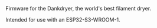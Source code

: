 Firmware for the Dankdryer, the world's best filament dryer.

Intended for use with an ESP32-S3-WROOM-1.
